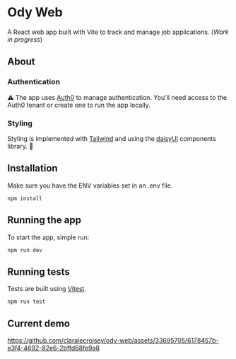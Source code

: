 # Ody Web

A React web app built with Vite to track and manage job applications. (_Work in progress_)

## About

### Authentication

⚠︎ The app uses [Auth0](https://auth0.com/) to manage authentication. You'll need access to the Auth0 tenant or create one to run the app locally.

### Styling

Styling is implemented with [Tailwind](https://tailwindcss.com/) and using the [daisyUI](https://daisyui.com/) components library. 💚

## Installation

Make sure you have the ENV variables set in an .env file.

```
npm install
```

## Running the app

To start the app, simple run:

```
npm run dev
```

## Running tests

Tests are built using [Vitest](https://vitest.dev/).

```
npm run test
```

## Current demo

https://github.com/claralecroisey/ody-web/assets/33695705/6178457b-e3f4-4692-82e6-2bffd68fe9a8

